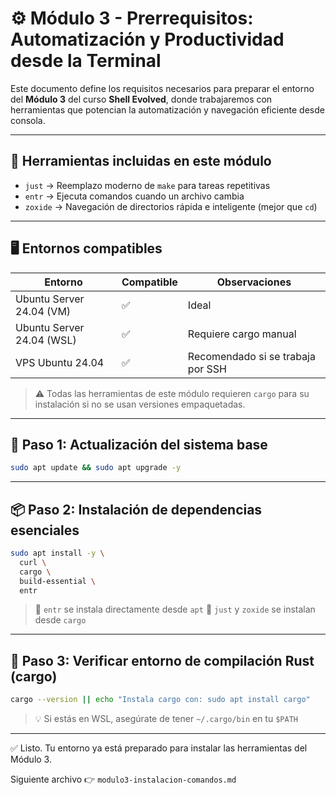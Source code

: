 # ⚙️ Módulo 3 - Prerrequisitos: Automatización y Productividad desde la Terminal

Este documento define los requisitos necesarios para preparar el entorno del **Módulo 3** del curso **Shell Evolved**, donde trabajaremos con herramientas que potencian la automatización y navegación eficiente desde consola.

---

## 🧰 Herramientas incluidas en este módulo

- `just` → Reemplazo moderno de `make` para tareas repetitivas
- `entr` → Ejecuta comandos cuando un archivo cambia
- `zoxide` → Navegación de directorios rápida e inteligente (mejor que `cd`)

---

## 🖥️ Entornos compatibles

| Entorno                   | Compatible | Observaciones |
|---------------------------|------------|---------------|
| Ubuntu Server 24.04 (VM) | ✅          | Ideal         |
| Ubuntu Server 24.04 (WSL)| ✅          | Requiere cargo manual |
| VPS Ubuntu 24.04         | ✅          | Recomendado si se trabaja por SSH

> ⚠️ Todas las herramientas de este módulo requieren `cargo` para su instalación si no se usan versiones empaquetadas.

---

## 🔧 Paso 1: Actualización del sistema base

```bash
sudo apt update && sudo apt upgrade -y
```

---

## 📦 Paso 2: Instalación de dependencias esenciales

```bash
sudo apt install -y \
  curl \
  cargo \
  build-essential \
  entr
```

> 🔹 `entr` se instala directamente desde `apt`
> 🔹 `just` y `zoxide` se instalan desde `cargo`

---

## 📁 Paso 3: Verificar entorno de compilación Rust (cargo)

```bash
cargo --version || echo "Instala cargo con: sudo apt install cargo"
```

> 💡 Si estás en WSL, asegúrate de tener `~/.cargo/bin` en tu `$PATH`

---

✅ Listo. Tu entorno ya está preparado para instalar las herramientas del Módulo 3.

Siguiente archivo 👉 `modulo3-instalacion-comandos.md`
